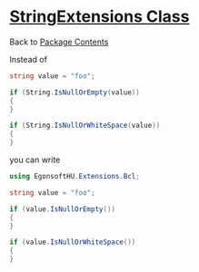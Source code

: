 # [StringExtensions Class](help/T_EgonsoftHU_Extensions_Bcl_StringExtensions.md)

Back to [Package Contents](https://github.com/gcsizmadia/EgonsoftHU.Extensions.Bcl#package-contents)

Instead of
```C#
string value = "foo";

if (String.IsNullOrEmpty(value))
{
}

if (String.IsNullOrWhiteSpace(value))
{
}
```
you can write
```C#
using EgonsoftHU.Extensions.Bcl;

string value = "foo";

if (value.IsNullOrEmpty())
{
}

if (value.IsNullOrWhiteSpace())
{
}
```
